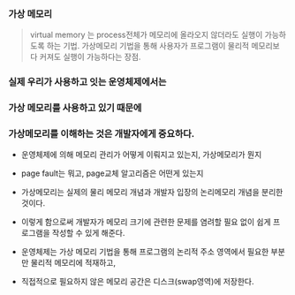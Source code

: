 ### 가상 메모리
> virtual memory 는 process전체가 메모리에 올라오지 않더라도 실행이 가능하도록 하는 기법.
> 가상메모리 기법을 통해 사용자가 프로그램이 물리적 메모리보다 커져도 실행이 가능하다는 장점.


### 실제 우리가 사용하고 잇는 운영체제에서는 
### 가상 메모리를 사용하고 있기 때문에 
### 가상메모리를 이해하는 것은 개발자에게 중요하다.

* 운영체제에 의해 메모리 관리가 어떻게 이뤄지고 있는지, 가상메모리가 뭔지
* page fault는 뭐고, page교체 알고리즘은 어떤게 있는지

* 가상메모리는 실제의 물리 메모리 개념과 개발자 입장의 논리메모리 개념을 분리한것이다.
* 이렇게 함으로써 개발자가 메모리 크기에 관련한 문제를 염려할 필요 없이 쉽게 프로그램을 작성할 수 있게 해준다.
* 운영체제는 가상 메모리 기법을 통해 프로그램의 논리적 주소 영역에서 필요한 부분만 물리적 메모리에 적재하고,
* 직접적으로 필요하지 않은 메모리 공간은 디스크(swap영역)에 저장한다.